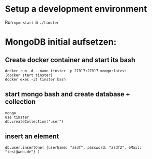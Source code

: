# Setup a development environment
Run ``` npm start ``` in ```./tinster```

# MongoDB initial aufsetzen: 

## Create docker container and start its bash
```
docker run -d --name tinster -p 27017:27017 mongo:latest
(docker start tinster)
docker exec -it tinster bash
```

## start mongo bash and create database + collection
```
mongo
use tinster
db.createCollection("user")
```

## insert an element
```
db.user.insertOne( {userName: "asdf", password: "asdf2", eMail: "test@web.de"} )
```
